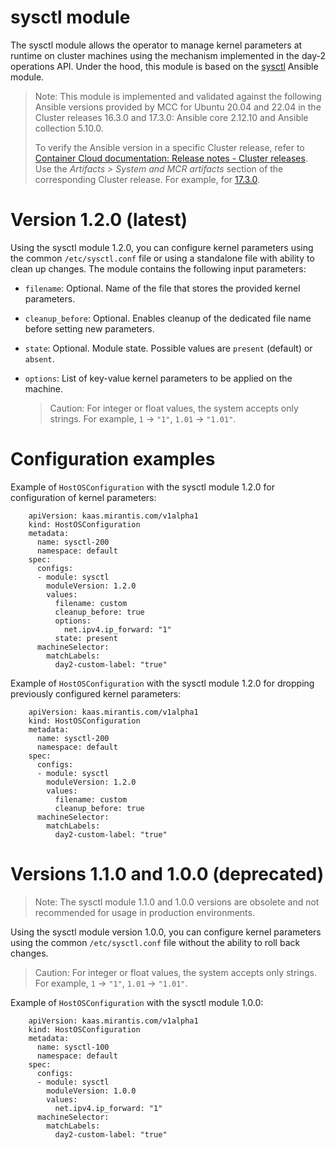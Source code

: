 # sysctl module

The sysctl module allows the operator to manage kernel parameters at runtime on cluster machines using the mechanism implemented in the day-2
operations API.
Under the hood, this module is based on the [sysctl](https://docs.ansible.com/ansible/2.9/modules/sysctl_module.html) Ansible module.

> Note: This module is implemented and validated against the following Ansible versions provided by MCC for Ubuntu 20.04 and 22.04
> in the Cluster releases 16.3.0 and 17.3.0: Ansible core 2.12.10 and Ansible collection 5.10.0.
>
> To verify the Ansible version in a specific Cluster release, refer to
> [Container Cloud documentation: Release notes - Cluster releases](https://docs.mirantis.com/container-cloud/latest/release-notes/cluster-releases.html).
> Use the *Artifacts > System and MCR artifacts* section of the corresponding Cluster release. For example, for
> [17.3.0](https://docs.mirantis.com/container-cloud/latest/release-notes/cluster-releases/17-x/17-3-x/17-3-0/17-3-0-artifacts.html#system-and-mcr-artifacts).

# Version 1.2.0 (latest)

Using the sysctl module 1.2.0, you can configure kernel parameters using the common `/etc/sysctl.conf` file or using a standalone file with ability
to clean up changes. The module contains the following input parameters:

- `filename`: Optional. Name of the file that stores the provided kernel parameters.
- `cleanup_before`: Optional. Enables cleanup of the dedicated file name before setting new parameters.
- `state`: Optional. Module state. Possible values are `present` (default) or `absent`.
- `options`: List of key-value kernel parameters to be applied on the machine.

   > Caution: For integer or float values, the system accepts only strings. For example, `1` -> `"1"`, `1.01` -> `"1.01"`.

# Configuration examples

Example of `HostOSConfiguration` with the sysctl module 1.2.0 for configuration of kernel parameters:

```
    apiVersion: kaas.mirantis.com/v1alpha1
    kind: HostOSConfiguration
    metadata:
      name: sysctl-200
      namespace: default
    spec:
      configs:
      - module: sysctl
        moduleVersion: 1.2.0
        values:
          filename: custom
          cleanup_before: true
          options:
            net.ipv4.ip_forward: "1"
          state: present
      machineSelector:
        matchLabels:
          day2-custom-label: "true"
```

Example of `HostOSConfiguration` with the sysctl module 1.2.0 for dropping previously configured kernel parameters:

```
    apiVersion: kaas.mirantis.com/v1alpha1
    kind: HostOSConfiguration
    metadata:
      name: sysctl-200
      namespace: default
    spec:
      configs:
      - module: sysctl
        moduleVersion: 1.2.0
        values:
          filename: custom
          cleanup_before: true
      machineSelector:
        matchLabels:
          day2-custom-label: "true"
```

# Versions 1.1.0 and 1.0.0 (deprecated)

> Note: The sysctl module 1.1.0 and 1.0.0 versions are obsolete and not recommended for usage in production environments.

Using the sysctl module version 1.0.0, you can configure kernel parameters using the common `/etc/sysctl.conf` file without the ability to roll back changes.

> Caution: For integer or float values, the system accepts only strings. For example, `1` -> `"1"`, `1.01` -> `"1.01"`.

Example of `HostOSConfiguration` with the sysctl module 1.0.0:

```
    apiVersion: kaas.mirantis.com/v1alpha1
    kind: HostOSConfiguration
    metadata:
      name: sysctl-100
      namespace: default
    spec:
      configs:
      - module: sysctl
        moduleVersion: 1.0.0
        values:
          net.ipv4.ip_forward: "1"
      machineSelector:
        matchLabels:
          day2-custom-label: "true"
```
